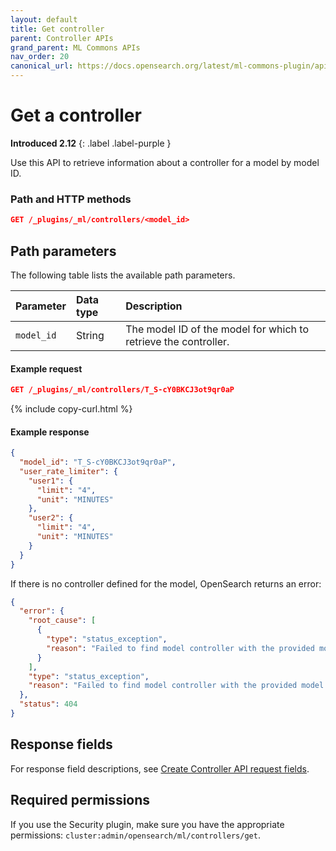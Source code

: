 ```yaml
---
layout: default
title: Get controller
parent: Controller APIs
grand_parent: ML Commons APIs
nav_order: 20
canonical_url: https://docs.opensearch.org/latest/ml-commons-plugin/api/controller-apis/get-controller/
---
```


# Get a controller
**Introduced 2.12**
{: .label .label-purple }

Use this API to retrieve information about a controller for a model by model ID.

### Path and HTTP methods

```json
GET /_plugins/_ml/controllers/<model_id>
```

## Path parameters

The following table lists the available path parameters. 

| Parameter | Data type | Description |
| :--- | :--- | :--- |
| `model_id` | String | The model ID of the model for which to retrieve the controller. |

#### Example request

```json
GET /_plugins/_ml/controllers/T_S-cY0BKCJ3ot9qr0aP
```
{% include copy-curl.html %}

#### Example response

```json
{
  "model_id": "T_S-cY0BKCJ3ot9qr0aP",
  "user_rate_limiter": {
    "user1": {
      "limit": "4",
      "unit": "MINUTES"
    },
    "user2": {
      "limit": "4",
      "unit": "MINUTES"
    }
  }
}
```

If there is no controller defined for the model, OpenSearch returns an error:

```json
{
  "error": {
    "root_cause": [
      {
        "type": "status_exception",
        "reason": "Failed to find model controller with the provided model ID: T_S-cY0BKCJ3ot9qr0aP"
      }
    ],
    "type": "status_exception",
    "reason": "Failed to find model controller with the provided model ID: T_S-cY0BKCJ3ot9qr0aP"
  },
  "status": 404
}
```

## Response fields

For response field descriptions, see [Create Controller API request fields]({{site.url}}{{site.baseurl}}/ml-commons-plugin/api/controller-apis/create-controller#request-fields).

## Required permissions

If you use the Security plugin, make sure you have the appropriate permissions: `cluster:admin/opensearch/ml/controllers/get`.
